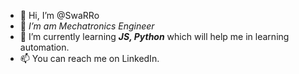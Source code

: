 - 👋 Hi, I’m @SwaRRo
- 👀 *I’m am Mechatronics Engineer*
- 🌱 I’m currently learning ***JS, Python*** which will help me in learning automation.
- 📫 You can reach me on LinkedIn.

<!---
SwaRRo/SwaRRo is a ✨ special ✨ repository because its `README.md` (this file) appears on your GitHub profile.
You can click the Preview link to take a look at your changes.
--->
